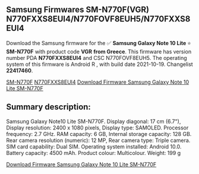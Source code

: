 <h2>Samsung Firmwares SM-N770F(VGR) N770FXXS8EUI4/N770FOVF8EUH5/N770FXXS8EUI4</h2>
Download the Samsung firmware for the ✅ <strong>Samsung Galaxy Note 10 Lite </strong> ⭐ <strong>SM-N770F</strong> with product code <strong>VGR</strong> <strong> from Greece</strong>. This firmware has version number PDA <strong>N770FXXS8EUI4</strong> and CSC N770FOVF8EUH5. The operating system of this firmware is Android R , with build date 2021-10-19. Changelist <strong>22417460</strong>.


[SM-N770F](https://samfirm.shop/samsung/model/SM-N770F)
[N770FXXS8EUI4](https://samfirm.shop/samsung/pda/N770FXXS8EUI4)
[Download Firmware Samsung Galaxy Note 10 Lite SM-N770F](https://samfirm.shop/samsung/firmware/466917)
<h2>Summary description:</h2>
<p>Samsung Galaxy Note10 Lite SM-N770F. Display diagonal: 17 cm (6.7"), Display resolution: 2400 x 1080 pixels, Display type: SAMOLED. Processor frequency: 2.7 GHz. RAM capacity: 6 GB, Internal storage capacity: 128 GB. Rear camera resolution (numeric): 12 MP, Rear camera type: Triple camera. SIM card capability: Dual SIM. Operating system installed: Android 10.0. Battery capacity: 4500 mAh. Product colour: Multicolour. Weight: 199 g</p>


[Download Firmware Samsung Galaxy Note 10 Lite SM-N770F](https://samfirm.shop/samsung/firmware/466917)
